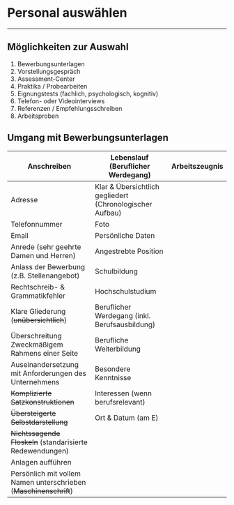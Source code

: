 # Personal auswählen
___
## Möglichkeiten zur Auswahl
1. Bewerbungsunterlagen
2. Vorstellungsgespräch
3. Assessment-Center
4. Praktika / Probearbeiten
5. Eignungstests (fachlich, psychologisch, kognitiv)
6. Telefon- oder Videointerviews
7. Referenzen / Empfehlungsschreiben
8. Arbeitsproben
## Umgang mit Bewerbungsunterlagen

| Anschreiben                                                       | Lebenslauf (Beruflicher Werdegang)                       | Arbeitszeugnis |
| ----------------------------------------------------------------- | -------------------------------------------------------- | -------------- |
| Adresse                                                           | Klar & Übersichtlich gegliedert (Chronologischer Aufbau) |                |
| Telefonnummer                                                     | Foto                                                     |                |
| Email                                                             | Persönliche Daten                                        |                |
| Anrede (sehr geehrte Damen und Herren)                            | Angestrebte Position                                     |                |
| Anlass der Bewerbung (z.B. Stellenangebot)                        | Schulbildung                                             |                |
| Rechtschreib- & Grammatikfehler                                   | Hochschulstudium                                         |                |
| Klare Gliederung (~~unübersichtlich~~)                            | Beruflicher Werdegang (inkl. Berufsausbildung)           |                |
| Überschreitung Zweckmäßigem Rahmens einer Seite                   | Berufliche Weiterbildung                                 |                |
| Auseinandersetzung mit Anforderungen des Unternehmens             | Besondere Kenntnisse                                     |                |
| ~~Komplizierte Satzkonstruktionen~~                               | Interessen (wenn berufsrelevant)                         |                |
| ~~Übersteigerte Selbstdarstellung~~                               | Ort & Datum (am E)                                       |                |
| ~~Nichtssagende Floskeln~~ (standarisierte Redewendungen)         |                                                          |                |
| Anlagen aufführen                                                 |                                                          |                |
| Persönlich mit vollem Namen unterschrieben (~~Maschinenschrift~~) |                                                          |                |
